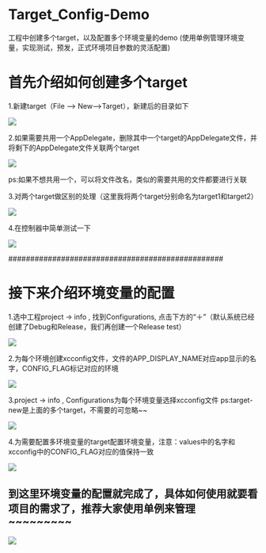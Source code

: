 # Target_Config-Demo

工程中创建多个target，以及配置多个环境变量的demo
(使用单例管理环境变量，实现测试，预发，正式环境项目参数的灵活配置)

# 首先介绍如何创建多个target

1.新建target（File ——> New——>Target），新建后的目录如下

![](https://github.com/ddZhang/Target_Config-Demo/blob/master/Target-Demo/images/1.png)

2.如果需要共用一个AppDelegate，删除其中一个target的AppDelegate文件，并将剩下的AppDelegate文件关联两个target

![](https://github.com/ddZhang/Target_Config-Demo/blob/master/Target-Demo/images/2.png)

ps:如果不想共用一个，可以将文件改名，类似的需要共用的文件都要进行关联

3.对两个target做区别的处理（这里我将两个target分别命名为target1和target2）

![](https://github.com/ddZhang/Target_Config-Demo/blob/master/Target-Demo/images/3.png)

4.在控制器中简单测试一下

![](https://github.com/ddZhang/Target_Config-Demo/blob/master/Target-Demo/images/4.png)

#################################################

# 接下来介绍环境变量的配置

1.选中工程project -> info , 找到Configurations, 点击下方的“＋”（默认系统已经创建了Debug和Release，我们再创建一个Release test）

![](https://github.com/ddZhang/Target_Config-Demo/blob/master/Target-Demo/images/5.png)

2.为每个环境创建xcconfig文件，文件的APP_DISPLAY_NAME对应app显示的名字，CONFIG_FLAG标记对应的环境

![](https://github.com/ddZhang/Target_Config-Demo/blob/master/Target-Demo/images/6.png)

3.project -> info , Configurations为每个环境变量选择xcconfig文件
ps:target-new是上面的多个target，不需要的可忽略~~

![](https://github.com/ddZhang/Target_Config-Demo/blob/master/Target-Demo/images/7.png)

4.为需要配置多环境变量的target配置环境变量，注意：values中的名字和xcconfig中的CONFIG_FLAG对应的值保持一致

![](https://github.com/ddZhang/Target_Config-Demo/blob/master/Target-Demo/images/8.png)

## 到这里环境变量的配置就完成了，具体如何使用就要看项目的需求了，推荐大家使用单例来管理~~~~~~~~~
![](https://github.com/ddZhang/Target_Config-Demo/blob/master/Target-Demo/images/9.png)
